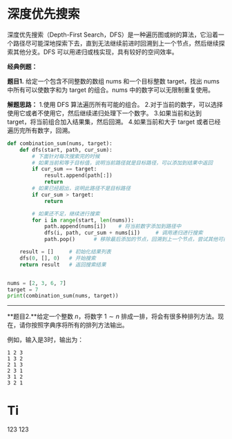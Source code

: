# 深度优先搜索

深度优先搜索（Depth-First Search，DFS）是一种遍历图或树的算法，它沿着一个路径尽可能深地探索下去，直到无法继续前进时回溯到上一个节点，然后继续探索其他分支。DFS 可以用递归或栈实现，具有较好的空间效率。

**经典例题：**

**题目1.** 给定一个包含不同整数的数组 nums 和一个目标整数 target，找出 nums 中所有可以使数字和为 target 的组合。nums 中的数字可以无限制重复使用。

**解题思路：**
    1.使用 DFS 算法遍历所有可能的组合。
    2.对于当前的数字，可以选择使用它或者不使用它，然后继续递归处理下一个数字。
    3.如果当前和达到 target，将当前组合加入结果集，然后回溯。
    4.如果当前和大于 target 或者已经遍历完所有数字，回溯。

```python
def combination_sum(nums, target):
    def dfs(start, path, cur_sum):
        # 下面针对每次搜索完的时候
        # 如果当前和等于目标值，说明当前路径就是目标路径，可以添加到结果中返回
        if cur_sum == target:
            result.append(path[:])
            return
        # 如果已经超出，说明此路径不是目标路径
        if cur_sum > target:
            return

        # 如果还不足，继续进行搜索
        for i in range(start, len(nums)):
            path.append(nums[i])    # 将当前数字添加到路径中
            dfs(i, path, cur_sum + nums[i])     # 调用递归进行搜索
            path.pop()      # 移除最后添加的节点，回溯到上一个节点，尝试其他可能的路径

    result = []     # 初始化结果列表
    dfs(0, [], 0)   # 开始搜索
    return result   # 返回搜索结果


nums = [2, 3, 6, 7]
target = 7
print(combination_sum(nums, target))
```

---



**题目2.**给定一个整数 $n$，将数字 $1∼n$ 排成一排，将会有很多种排列方法。现在，请你按照字典序将所有的排列方法输出。

例如，输入是3时，输出为：
```
1 2 3
1 3 2
2 1 3
2 3 1
3 1 2
3 2 1
```





<h1>
    Ti
</h1>

<form>
    123
    123
</form>



